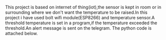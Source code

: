 This project is based on internet of thing(iot),the sensor is kept in room or in surrounding where we don't want the temperature to be raised.In this project i have used  bolt wifi module(ESP8266) and temperature sensor.A threshold temperature is set in a program,if the temperature exceeded the threshold.An alert message is sent on the telegram.
The python code is attached below.  
